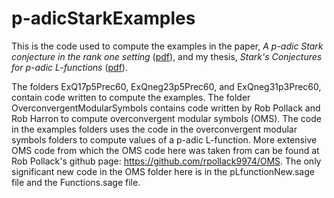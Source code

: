 # p-adicStarkExamples

This is the code used to compute the examples in the paper, <i>A p-adic Stark conjecture in the rank one setting</i> (<a href="http://www.math.ucsd.edu/~jferrara/pAdicStarkRankOne.pdf">pdf</a>), and my thesis, <i>Stark's Conjectures for p-adic L-functions</i> (<a href="http://www.math.ucsd.edu/~jferrara/Thesis.pdf">pdf</a>).

The folders ExQ17p5Prec60, ExQneg23p5Prec60, and ExQneg31p3Prec60, contain code written to compute the examples. The folder OverconvergentModularSymbols contains code written by Rob Pollack and Rob Harron to compute overconvergent modular symbols (OMS). The code in the examples folders uses the code in the overconvergent modular symbols folders to compute values of a p-adic L-function. More extensive OMS code from which the OMS code here was taken from can be found at Rob Pollack's github page: https://github.com/rpollack9974/OMS. The only significant new code in the OMS folder here is in the pLfunctionNew.sage file and the Functions.sage file.
